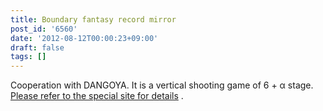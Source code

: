 ```yaml
---
title: Boundary fantasy record mirror
post_id: '6560'
date: '2012-08-12T00:00:23+09:00'
draft: false
tags: []
---
```


Cooperation with DANGOYA. It is a vertical shooting game of 6 + α stage. [Please refer to the special site for details](http://kagaminer.in/) .